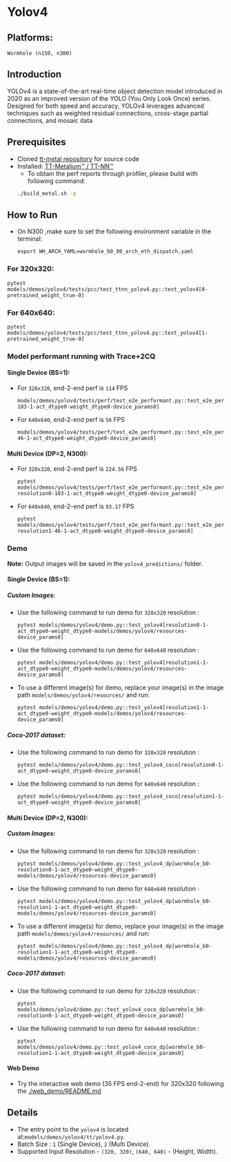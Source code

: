 # Yolov4

## Platforms:
    Wormhole (n150, n300)

## Introduction
YOLOv4 is a state-of-the-art real-time object detection model introduced in 2020 as an improved version of the YOLO (You Only Look Once) series. Designed for both speed and accuracy, YOLOv4 leverages advanced techniques such as weighted residual connections, cross-stage partial connections, and mosaic data

## Prerequisites
- Cloned [tt-metal repository](https://github.com/tenstorrent/tt-metal) for source code
- Installed: [TT-Metalium™ / TT-NN™](https://github.com/tenstorrent/tt-metal/blob/main/INSTALLING.md)
  - To obtain the perf reports through profiler, please build with following command:
  ```sh
  ./build_metal.sh -p
  ```

## How to Run
- On N300 ,make sure to set the following environment variable in the terminal:
  ```
  export WH_ARCH_YAML=wormhole_b0_80_arch_eth_dispatch.yaml
  ```

### For 320x320:
```
pytest models/demos/yolov4/tests/pcc/test_ttnn_yolov4.py::test_yolov4[0-pretrained_weight_true-0]
```
### For 640x640:
```
pytest models/demos/yolov4/tests/pcc/test_ttnn_yolov4.py::test_yolov4[1-pretrained_weight_true-0]
```

### Model performant running with Trace+2CQ

#### Single Device (BS=1):
- For `320x320`, end-2-end perf is `114` FPS
  ```
  models/demos/yolov4/tests/perf/test_e2e_performant.py::test_e2e_performant[resolution0-103-1-act_dtype0-weight_dtype0-device_params0]
  ```
- For `640x640`, end-2-end perf is `56` FPS
  ```
  models/demos/yolov4/tests/perf/test_e2e_performant.py::test_e2e_performant[resolution1-46-1-act_dtype0-weight_dtype0-device_params0]
  ```

#### Multi Device (DP=2, N300):
- For `320x320`, end-2-end perf is `224.56` FPS
  ```
  pytest models/demos/yolov4/tests/perf/test_e2e_performant.py::test_e2e_performant_dp[wormhole_b0-resolution0-103-1-act_dtype0-weight_dtype0-device_params0]
  ```
- For `640x640`, end-2-end perf is `93.17` FPS
  ```
  pytest models/demos/yolov4/tests/perf/test_e2e_performant.py::test_e2e_performant_dp[wormhole_b0-resolution1-46-1-act_dtype0-weight_dtype0-device_params0]
  ```


### Demo
**Note:** Output images will be saved in the `yolov4_predictions/` folder.

#### Single Device (BS=1):
##### Custom Images:
- Use the following command to run demo for `320x320` resolution :
  ```
  pytest models/demos/yolov4/demo.py::test_yolov4[resolution0-1-act_dtype0-weight_dtype0-models/demos/yolov4/resources-device_params0]
  ```
- Use the following command to run demo for `640x640` resolution :
  ```
  pytest models/demos/yolov4/demo.py::test_yolov4[resolution1-1-act_dtype0-weight_dtype0-models/demos/yolov4/resources-device_params0]
  ```
- To use a different image(s) for demo, replace your image(s) in the image path `models/demos/yolov4/resources/` and run:
  ```
  pytest models/demos/yolov4/demo.py::test_yolov4[resolution1-1-act_dtype0-weight_dtype0-models/demos/yolov4/resources-device_params0]
  ```

##### Coco-2017 dataset:
- Use the following command to run demo for `320x320` resolution :
  ```
  pytest models/demos/yolov4/demo.py::test_yolov4_coco[resolution0-1-act_dtype0-weight_dtype0-device_params0]
  ```
- Use the following command to run demo for `640x640` resolution :
  ```
  pytest models/demos/yolov4/demo.py::test_yolov4_coco[resolution1-1-act_dtype0-weight_dtype0-device_params0]
  ```

#### Multi Device (DP=2, N300):
##### Custom Images:
- Use the following command to run demo for `320x320` resolution :
  ```
  pytest models/demos/yolov4/demo.py::test_yolov4_dp[wormhole_b0-resolution0-1-act_dtype0-weight_dtype0-models/demos/yolov4/resources-device_params0]
  ```
- Use the following command to run demo for `640x640` resolution :
  ```
  pytest models/demos/yolov4/demo.py::test_yolov4_dp[wormhole_b0-resolution1-1-act_dtype0-weight_dtype0-models/demos/yolov4/resources-device_params0]
  ```
- To use a different image(s) for demo, replace your image(s) in the image path `models/demos/yolov4/resources/` and run:
  ```
  pytest models/demos/yolov4/demo.py::test_yolov4_dp[wormhole_b0-resolution1-1-act_dtype0-weight_dtype0-models/demos/yolov4/resources-device_params0]
  ```

##### Coco-2017 dataset:
- Use the following command to run demo for `320x320` resolution :
  ```
  pytest models/demos/yolov4/demo.py::test_yolov4_coco_dp[wormhole_b0-resolution0-1-act_dtype0-weight_dtype0-device_params0]
  ```
- Use the following command to run demo for `640x640` resolution :
  ```
  pytest models/demos/yolov4/demo.py::test_yolov4_coco_dp[wormhole_b0-resolution1-1-act_dtype0-weight_dtype0-device_params0]
  ```

#### Web Demo
- Try the interactive web demo (35 FPS end-2-end) for 320x320 following the [./web_demo/README.md](https://github.com/tenstorrent/tt-metal/blob/main/models/demos/yolov4/web_demo/README.md)

## Details
- The entry point to the `yolov4` is located at:`models/demos/yolov4/tt/yolov4.py`.
- Batch Size : `1` (Single Device), `2` (Multi Device).
- Supported Input Resolution - `(320, 320)`, `(640, 640)` - (Height, Width).
